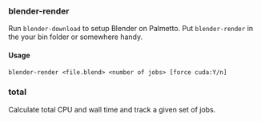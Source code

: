 ### blender-render

Run `blender-download` to setup Blender on Palmetto. Put `blender-render` in the your bin folder or somewhere handy.

#### Usage

```
blender-render <file.blend> <number of jobs> [force cuda:Y/n]
```

### total

Calculate total CPU and wall time and track a given set of jobs.
